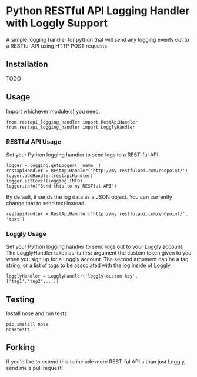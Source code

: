 # Python RESTful API Logging Handler with Loggly Support
A simple logging handler for python that will send any logging events out to a
RESTful API using HTTP POST requests.

## Installation
TODO

## Usage
Import whichever module(s) you need:
```
from restapi_logging_handler import RestApiHandler
from restapi_logging_handler import LogglyHandler
```

### RESTful API Usage
Set your Python logging handler to send logs to a REST-ful API
```
logger = logging.getLogger(__name__)
restapiHandler = RestApiHandler('http://my.restfulapi.com/endpoint/')
logger.addHandler(restapiHandler)
logger.setLevel(logging.INFO)
logger.info("Send this to my RESTful API")
```

By default, it sends the log data as a JSON object. You can currently change
that to send text instead.
```
restapiHandler = RestApiHandler('http://my.restfulapi.com/endpoint/', 'text')
```

### Loggly Usage
Set your Python logging handler to send logs out to your Loggly account.
The LogglyHandler takes as its first argument the custom token given to you
when you sign up for a Loggly account. The second argument can be a tag string,
or a list of tags to be associated with the log inside of Loggly.
```
logglyHandler = LogglyHandler('loggly-custom-key', ['tag1','tag2',...])
```

## Testing
Install nose and run tests
```
pip install nose
nosetests
```

## Forking
If you'd like to extend this to include more REST-ful API's than just Loggly,
send me a pull request!